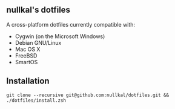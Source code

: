 nullkal's dotfiles
----

A cross-platform dotfiles currently compatible with:

* Cygwin (on the Microsoft Windows)
* Debian GNU/Linux
* Mac OS X
* FreeBSD
* SmartOS

## Installation

    git clone --recursive git@github.com:nullkal/dotfiles.git && ./dotfiles/install.zsh
